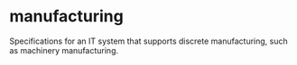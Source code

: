 # manufacturing
Specifications for an IT system that supports discrete manufacturing, such as machinery manufacturing.

